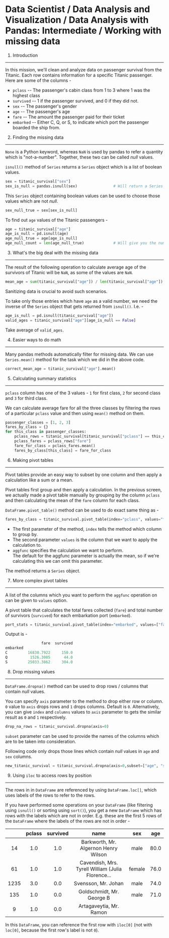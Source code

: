 Data Scientist / Data Analysis and Visualization / Data Analysis with Pandas: Intermediate / Working with missing data
======================================================================================================================

1. Introduction
---------------

In this mission, we'll clean and analyze data on passenger survival from the Titanic. Each row contains information 
for a specific Titanic passenger. Here are some of the columns -

- `pclass` -- The passenger's cabin class from 1 to 3 where 1 was the highest class
- `survived` -- 1 if the passenger survived, and 0 if they did not.
- `sex` -- The passenger's gender
- `age` -- The passenger's age
- `fare` -- The amount the passenger paid for their ticket
- `embarked` -- Either C, Q, or S, to indicate which port the passenger boarded the ship from.

2. Finding the missing data
---------------------------

`None` is a Python keyword, whereas `NaN` is used by pandas to refer a quantity which is "not-a-number". Together,
these two can be called _null_ values.

`isnull()` method of `Series` returns a `Series` object which is a list of boolean values.

```python
sex = titanic_survival["sex"]
sex_is_null = pandas.isnull(sex)                # Will return a Series object of boolean values
```

This `Series` object containing boolean values can be used to choose those values which are not _null_.

```python
sex_null_true = sex[sex_is_null]
```

To find out `age` values of the Titanic passengers -

```python
age = titanic_survival["age"]
age_is_null = pd.isnull(age)
age_null_true = age[age_is_null]
age_null_count = len(age_null_true)             # Will give you the number of entries that have a valid number in age column
```

3. What's the big deal with the missing data
--------------------------------------------

The result of the following operation to calculate average age of the survivors of Titanic will be `NaN`, as some
of the values are `NaN`.

```python
mean_age = sum(titanic_survival["age"]) / len(titanic_survival["age"])
```

Sanitizing data is crucial to avoid such scenarios. 

To take only those entries which have `age` as a valid number, we need the inverse of the `Series` object that gets
returned from `isnull()`. I.e. -

```python
age_is_null = pd.isnull(titanic_survival["age"])
valid_ages = titanic_survival["age"][age_is_null == False]
```

Take average of `valid_ages`.

4. Easier ways to do math
-------------------------

Many pandas methods automatically filter for missing data. We can use `Series.mean()` method for the task which we did
in the above code.

```python
correct_mean_age = titanic_survival["age"].mean()
```

5. Calculating summary statistics
---------------------------------

`pclass` column has one of the 3 values - `1` for first class, `2` for second class and `3` for third class.

We can calculate average fare for all the three classes by filtering the rows of a particular `pclass` value and then
using `mean()` method on them.

```python
passenger_classes = [1, 2, 3]
fares_by_class = {}
for this_class in passenger_classes:
    pclass_rows = titanic_survival[titanic_survival["pclass"] == this_class]
    pclass_fares = pclass_rows["fare"]
    fare_for_class = pclass_fares.mean()
    fares_by_class[this_class] = fare_for_class
```

6. Making pivot tables
----------------------

Pivot tables provide an easy way to subset by one column and then apply a calculation like a sum or a mean. 

Pivot tables first group and then apply a calculation. In the previous screen, we actually made a pivot table manually 
by grouping by the column `pclass` and then calculating the mean of the `fare` column for each class.

`DataFrame.pivot_table()` method can be used to do exact same thing as -

```python
fares_by_class = titanic_survival.pivot_table(index="pclass", values="fare", aggfunc=np.mean)
```

- The first parameter of the method, `index` tells the method which column to group by. 
- The second parameter `values` is the column that we want to apply the calculation to.
- `aggfunc` specifies the calculation we want to perform.  
The default for the aggfunc parameter is actually the mean, so if we're calculating this we can omit this parameter.

The method returns a `Series` object.

7. More complex pivot tables
----------------------------

A list of the columns which you want to perform the `aggfunc` operation on can be given to `values` option.

A pivot table that calculates the total fares collected (`fare`) and total number of survivors (`survived`) for each 
embarkation port (`embarked`).

```python
port_stats = titanic_survival.pivot_table(index="embarked", values=["fare","survived"], aggfunc=np.sum)
```

Output is -

```python
                fare  survived
embarked                      
C         16830.7922     150.0
Q          1526.3085      44.0
S         25033.3862     304.0
```

8. Drop missing values
----------------------

`DataFrame.dropna()` method can be used to drop rows / columns that contain _null_ values.

You can specify `axis` parameter to the method to drop either row or column. `0` value to `axis` drops rows and `1`
drops columns. Default is `0`. Alternatively, you can give `index` and `columns` values to `axis` parameter to gets
the similar result as `0` and `1` respectively.

```python
drop_na_rows = titanic_survival.dropna(axis=0)
```

`subset` parameter can be used to provide the names of the columns which are to be taken into consideration.

Following code only drops those lines which contain _null_ values in `age` and `sex` columns.

```python
new_titanic_survival = titanic_survival.dropna(axis=0,subset=["age", "sex"])
``` 

9. Using `iloc` to access rows by position
------------------------------------------

The rows in in `DataFrame` are referenced by using `DataFrame.loc[]`, which uses labels of the rows to refer to the
rows.

If you have performed some operations on your `DataFrame` (like filtering using `isnull()` or sorting using `sort()`),
you get a new `DataFrame` which has rows with the labels which are not in order. E.g. these are the first 5 rows of the
`DataFrame` where the labels of the rows are not in order -

||pclass|survived|name|sex|age
|:---:|:---:|:---:|:---:|:---:|:---:
14|1.0|1.0|Barkworth, Mr. Algernon Henry Wilson|male|80.0
61|1.0|1.0|Cavendish, Mrs. Tyrell William (Julia Florence...|female|76.0
1235|3.0|0.0|Svensson, Mr. Johan|male|74.0
135|1.0|0.0|Goldschmidt, Mr. George B|male|71.0
9|1.0|0.0|Artagaveytia, Mr. Ramon| |   

In this `DataFrame`, you can reference the first row with `iloc[0]` (not with `loc[0]`, because the first row's label is
not `0`).



